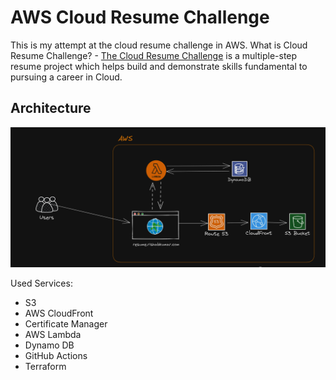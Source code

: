 # AWS Cloud Resume Challenge

This is my attempt at the cloud resume challenge in AWS.
What is Cloud Resume Challenge? - [The Cloud Resume Challenge]([https://cloudresumechallenge.dev/](https://cloudresumechallenge.dev/docs/the-challenge/aws/)) is a multiple-step resume project which helps build and demonstrate skills fundamental to pursuing a career in Cloud.

## Architecture

![Architecture Diagram](/cloud-resume-model.png)

Used Services:

- S3
- AWS CloudFront
- Certificate Manager
- AWS Lambda
- Dynamo DB
- GitHub Actions
- Terraform
